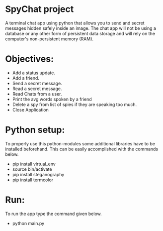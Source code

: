 # SpyChat project 
A terminal chat app using python that allows you to send and secret messages hidden safely inside an image. The chat app will not be using a database or any other form of persistent data storage and will rely on the computer's non-persistent memory (RAM).

# Objectives:
- Add a status update.
- Add a friend.
- Send a secret message.
- Read a secret message.
- Read Chats from a user.
- Print the avg words spoken by a friend
- Delete a spy from list of spies if they are speaking too much.
- Close Application
# Python setup:
To properly use this python-modules some additional libraries have to be installed beforehand. This can be easily accomplished with the commands below.
- pip install virtual_env
- source bin/activate
- pip install steganography
- pip install termcolor

# Run:
To run the app type the command given below.

* python main.py 
